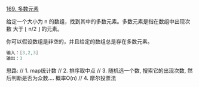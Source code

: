 [169. 多数元素](https://leetcode-cn.com/problems/majority-element/solution/tou-piao-fa-by-wangyk-7bka/)

给定一个大小为 n 的数组，找到其中的多数元素。多数元素是指在数组中出现次数 大于 ⌊ n/2 ⌋ 的元素。

你可以假设数组是非空的，并且给定的数组总是存在多数元素。

```java
输入：[3,2,3]
输出：3
```

思路: 
        // 1. map统计数
        // 2. 排序取中点
        // 3. 随机选一个数, 搜索它的出现次数, 然后判断是否为众数.... 概率O(n)
        // 4. 摩尔投票法




